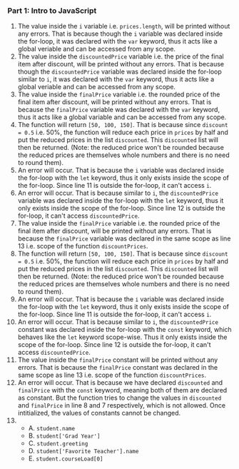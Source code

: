 ### Part 1: Intro to JavaScript
1. The value inside the ```i``` variable i.e. ```prices.length```, will be printed without any errors. That is because though the ```i``` variable was declared inside the for-loop, it was declared with the ```var``` keyword, thus it acts like a global veriable and can be accessed from any scope. 
2. The value inside the ```discountedPrice``` variable i.e. the price of the final item after discount, will be printed without any errors. That is because though the ```discountedPrice``` variable was declared inside the for-loop similar to ```i```, it was declared with the ```var``` keyword, thus it acts like a global veriable and can be accessed from any scope. 
3. The value inside the ```finalPrice``` variable i.e. the rounded price of the final item after discount, will be printed without any errors.  That is because the ```finalPrice``` variable was declared with the ```var``` keyword, thus it acts like a global variable and can be accessed from any scope. 
4. The function will return ```[50, 100, 150]```. That is because since ```discount = 0.5``` i.e. 50%, the function will reduce each price in ```prices``` by half and put the reduced prices in the list ```discounted```. This ```discounted``` list will then be returned. (Note: the reduced price won't be rounded because the reduced prices are themselves whole numbers and there is no need to round them).
5. An error will occur. That is because the ```i``` variable was declared inside the for-loop with the ```let``` keyword, thus it only exists inside the scope of the for-loop. Since line 11 is outside the for-loop, it can't access ```i```.
6. An error will occur. That is because similar to ```i```, the ```discountedPrice``` variable was declared inside the for-loop with the ```let``` keyword, thus it only exists inside the scope of the for-loop. Since line 12 is outside the for-loop, it can't access ```discountedPrice```.
7. The value inside the ```finalPrice``` variable i.e. the rounded price of the final item after discount, will be printed without any errors.  That is because the ```finalPrice``` variable was declared in the same scope as line 13 i.e. scope of the function ```discountPrices```.
8. The function will return ```[50, 100, 150]```. That is because since ```discount = 0.5``` i.e. 50%, the function will reduce each price in ```prices``` by half and put the reduced prices in the list ```discounted```. This ```discounted``` list will then be returned. (Note: the reduced price won't be rounded because the reduced prices are themselves whole numbers and there is no need to round them).
9. An error will occur. That is because the ```i``` variable was declared inside the for-loop with the ```let``` keyword, thus it only exists inside the scope of the for-loop. Since line 11 is outside the for-loop, it can't access ```i```.
10. An error will occur. That is because similar to ```i```, the ```discountedPrice``` constant was declared inside the for-loop with the ```const``` keyword, which behaves like the ```let``` keyword scope-wise. Thus it only exists inside the scope of the for-loop. Since line 12 is outside the for-loop, it can't access ```discountedPrice```.
11. The value inside the ```finalPrice``` constant will be printed without any errors.  That is because the ```finalPrice``` constant was declared in the same scope as line 13 i.e. scope of the function ```discountPrices```.
12. An error will occur. That is because we have declared ```discounted``` and ```finalPrice``` with the ```const``` keyword, meaning both of them are declared as constant. But the function tries to change the values in ```discounted``` and ```finalPrice``` in line 8 and 7 respectively, which is not allowed. Once intitialized, the values of constants cannot be changed.
13. - A. ```student.name```
    - B. ```student['Grad Year']```
    - C. ```student.greeting```
    - D. ```student['Favorite Teacher'].name```
    - E. ```student.courseLoad[0]```
